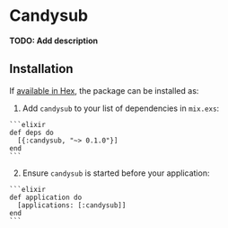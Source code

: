 # Candysub

**TODO: Add description**

## Installation

If [available in Hex](https://hex.pm/docs/publish), the package can be installed as:

  1. Add `candysub` to your list of dependencies in `mix.exs`:

    ```elixir
    def deps do
      [{:candysub, "~> 0.1.0"}]
    end
    ```

  2. Ensure `candysub` is started before your application:

    ```elixir
    def application do
      [applications: [:candysub]]
    end
    ```


